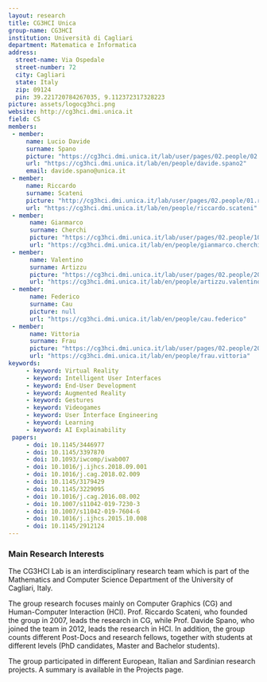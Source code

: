 ```yaml
---
layout: research
title: CG3HCI Unica
group-name: CG3HCI
institution: Università di Cagliari
department: Matematica e Informatica
address: 
  street-name: Via Ospedale
  street-number: 72
  city: Cagliari
  state: Italy
  zip: 09124
  pin: 39.221720784267035, 9.112372317328223
picture: assets/logocg3hci.png
website: http://cg3hci.dmi.unica.it
field: CS
members:
 - member:
     name: Lucio Davide
     surname: Spano
     picture: "https://cg3hci.dmi.unica.it/lab/user/pages/02.people/02.davide.spano/img/davide3.png"
     url: "https://cg3hci.dmi.unica.it/lab/en/people/davide.spano2"
     email: davide.spano@unica.it
 - member:
     name: Riccardo
     surname: Scateni
     picture: "http://cg3hci.dmi.unica.it/lab/user/pages/02.people/01.riccardo.scateni/img/riccardo.jpg"
     url: "https://cg3hci.dmi.unica.it/lab/en/people/riccardo.scateni"
 - member:
      name: Gianmarco
      surname: Cherchi
      picture: "https://cg3hci.dmi.unica.it/lab/user/pages/02.people/10.gianmarco.cherchi/img/gcherchi_img.jpeg"
      url: "https://cg3hci.dmi.unica.it/lab/en/people/gianmarco.cherchi"
 - member:
      name: Valentino
      surname: Artizzu
      picture: "https://cg3hci.dmi.unica.it/lab/user/pages/02.people/20.artizzu.valentino/img/valentino_artizzu.jpg"
      url: "https://cg3hci.dmi.unica.it/lab/en/people/artizzu.valentino"
 - member:
      name: Federico
      surname: Cau
      picture: null
      url: "https://cg3hci.dmi.unica.it/lab/en/people/cau.federico"
 - member:
      name: Vittoria
      surname: Frau
      picture: "https://cg3hci.dmi.unica.it/lab/user/pages/02.people/20.frau.vittoria/img/pic.jpeg"
      url: "https://cg3hci.dmi.unica.it/lab/en/people/frau.vittoria"
keywords:
     - keyword: Virtual Reality
     - keyword: Intelligent User Interfaces
     - keyword: End-User Development
     - keyword: Augmented Reality
     - keyword: Gestures
     - keyword: Videogames
     - keyword: User Interface Engineering
     - keyword: Learning
     - keyword: AI Explainability
 papers:
     - doi: 10.1145/3446977
     - doi: 10.1145/3397870
     - doi: 10.1093/iwcomp/iwab007
     - doi: 10.1016/j.ijhcs.2018.09.001
     - doi: 10.1016/j.cag.2018.02.009
     - doi: 10.1145/3179429
     - doi: 10.1145/3229095
     - doi: 10.1016/j.cag.2016.08.002
     - doi: 10.1007/s11042-019-7230-3
     - doi: 10.1007/s11042-019-7604-6
     - doi: 10.1016/j.ijhcs.2015.10.008
     - doi: 10.1145/2912124
---
```


### Main Research Interests

The CG3HCI Lab is an interdisciplinary research team which is part of the Mathematics and Computer Science Department of
the University of Cagliari, Italy.

The group research focuses mainly on Computer Graphics (CG) and Human-Computer Interaction (HCI). 
Prof. Riccardo Scateni, who founded the group in 2007, leads the research in CG, while Prof. Davide Spano, 
who joined the team in 2012, leads the research in HCI. In addition, the group counts different 
Post-Docs and research fellows, together with students at different levels (PhD candidates, 
Master and Bachelor students).

The group participated in different European, Italian and Sardinian research projects. 
A summary is available in the Projects page.